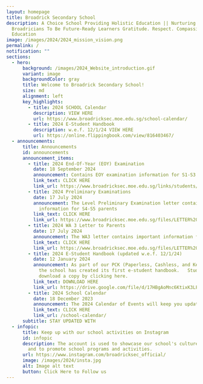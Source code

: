 ```yaml
---
layout: homepage
title: Broadrick Secondary School
description: A Choice School Providing Holistic Education || Nurturing
  Broadricians To Be Future-Ready Learners Gratitude. Respect. Compassion (GRC)
  Education
image: /images/2024/2024_mission_vision.png
permalink: /
notification: ""
sections:
  - hero:
      background: /images/2024_Website_introduction.gif
      variant: image
      backgroundColor: gray
      title: Welcome to Broadrick Secondary School!
      size: md
      alignment: left
      key_highlights:
        - title: 2024 SCHOOL Calendar
          description: VIEW HERE
          url: https://www.broadricksec.moe.edu.sg/school-calendar/
        - title: 2024 E-Student Handbook
          description: w.e.f. 12/1/24 VIEW HERE
          url: https://online.flippingbook.com/view/816403467/
  - announcements:
      title: Announcements
      id: announcements
      announcement_items:
        - title: 2024 End-Of-Year (EOY) Examination
          date: 18 September 2024
          announcement: Contains EOY examination information for S1-S3 parents
          link_text: CLICK HERE
          link_url: https://www.broadricksec.moe.edu.sg/links/students/assessment-schedule/
        - title: 2024 Preliminary Examinations
          date: 17 July 2024
          announcement: The Level Preliminary Examination letter contains important
            information for S4-S5 parents
          link_text: CLICK HERE
          link_url: https://www.broadricksec.moe.edu.sg/files/LETTER%20TO%20PARENTS/2024/2024_Prelim_Letter_to_Parent.pdf
        - title: 2024 WA 3 Letter to Parents
          date: 17 July 2024
          announcement: The WA3 letter contains important information for S1-S3 parents
          link_text: CLICK HERE
          link_url: https://www.broadricksec.moe.edu.sg/files/LETTER%20TO%20PARENTS/2024/2024_WA3_Letter_to_Parent.pdf
        - title: 2024 E-Student Handbook (updated w.e.f. 12/1/24)
          date: 12 January 2024
          announcement: As part of our PCK (Paperless, Cashless, and Keyless) philosophy,
            the school has created its first e-student handbook.   Students can
            download a copy by clicking here.
          link_text: DOWNLOAD HERE
          link_url: https://drive.google.com/file/d/17HBgAoMnc6KtixK3LFkBL4eWN4B5lK3T/view?usp=sharing
        - title: 2024 School Calendar
          date: 18 December 2023
          announcement: The 2024 Calendar of Events will keep you updated
          link_text: CLICK HERE
          link_url: /school-calendar/
      subtitle: STAY UPDATED WITH
  - infopic:
      title: Keep up with our school activities on Instagram
      id: infopic
      description: The account is used to showcase our school's culture and values,
        and to promote school programs and activities.
      url: https://www.instagram.com/broadricksec_official/
      image: /images/2024/insta.jpg
      alt: Image alt text
      button: Click Here to Follow us
---
```

